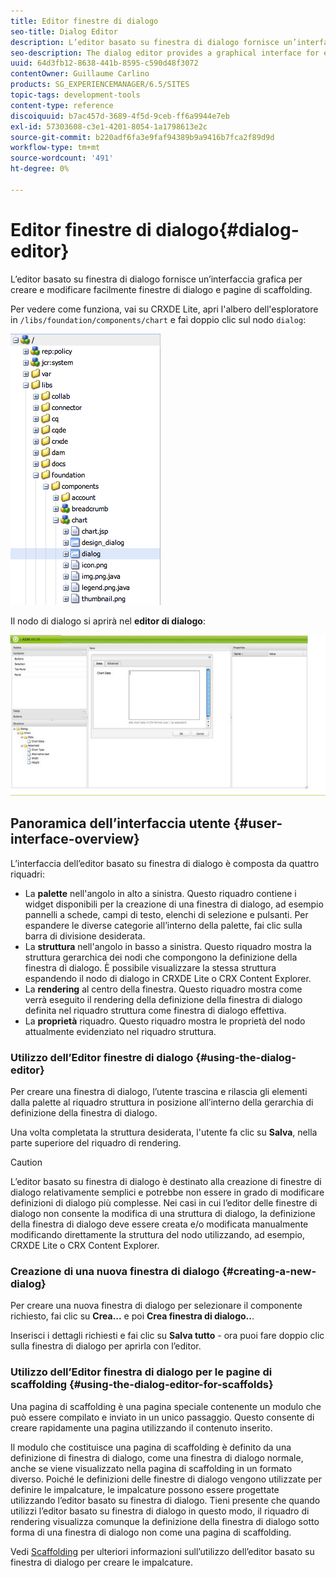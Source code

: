 ```yaml
---
title: Editor finestre di dialogo
seo-title: Dialog Editor
description: L’editor basato su finestra di dialogo fornisce un’interfaccia grafica per creare e modificare facilmente finestre di dialogo e pagine di scaffolding
seo-description: The dialog editor provides a graphical interface for easily creating and editing dialog boxes and scaffolds
uuid: 64d3fb12-8638-441b-8595-c590d48f3072
contentOwner: Guillaume Carlino
products: SG_EXPERIENCEMANAGER/6.5/SITES
topic-tags: development-tools
content-type: reference
discoiquuid: b7ac457d-3689-4f5d-9ceb-ff6a9944e7eb
exl-id: 57303608-c3e1-4201-8054-1a1798613e2c
source-git-commit: b220adf6fa3e9faf94389b9a9416b7fca2f89d9d
workflow-type: tm+mt
source-wordcount: '491'
ht-degree: 0%

---
```


# Editor finestre di dialogo{#dialog-editor}

L’editor basato su finestra di dialogo fornisce un’interfaccia grafica per creare e modificare facilmente finestre di dialogo e pagine di scaffolding.

Per vedere come funziona, vai su CRXDE Lite, apri l&#39;albero dell&#39;esploratore in `/libs/foundation/components/chart` e fai doppio clic sul nodo `dialog`:

![chlimage_1-247](assets/chlimage_1-247.png)

Il nodo di dialogo si aprirà nel **editor di dialogo**:

![screen_shot_2012-02-01at25033pm](assets/screen_shot_2012-02-01at25033pm.png)

## Panoramica dell’interfaccia utente {#user-interface-overview}

L’interfaccia dell’editor basato su finestra di dialogo è composta da quattro riquadri:

* La **palette** nell&#39;angolo in alto a sinistra. Questo riquadro contiene i widget disponibili per la creazione di una finestra di dialogo, ad esempio pannelli a schede, campi di testo, elenchi di selezione e pulsanti. Per espandere le diverse categorie all’interno della palette, fai clic sulla barra di divisione desiderata.
* La **struttura** nell&#39;angolo in basso a sinistra. Questo riquadro mostra la struttura gerarchica dei nodi che compongono la definizione della finestra di dialogo. È possibile visualizzare la stessa struttura espandendo il nodo di dialogo in CRXDE Lite o CRX Content Explorer.
* La **rendering** al centro della finestra. Questo riquadro mostra come verrà eseguito il rendering della definizione della finestra di dialogo definita nel riquadro struttura come finestra di dialogo effettiva.
* La **proprietà** riquadro. Questo riquadro mostra le proprietà del nodo attualmente evidenziato nel riquadro struttura.

### Utilizzo dell’Editor finestre di dialogo {#using-the-dialog-editor}

Per creare una finestra di dialogo, l’utente trascina e rilascia gli elementi dalla palette al riquadro struttura in posizione all’interno della gerarchia di definizione della finestra di dialogo.

Una volta completata la struttura desiderata, l&#39;utente fa clic su **Salva**, nella parte superiore del riquadro di rendering.

>[!CAUTION]
>
>L’editor basato su finestra di dialogo è destinato alla creazione di finestre di dialogo relativamente semplici e potrebbe non essere in grado di modificare definizioni di dialogo più complesse. Nei casi in cui l’editor delle finestre di dialogo non consente la modifica di una struttura di dialogo, la definizione della finestra di dialogo deve essere creata e/o modificata manualmente modificando direttamente la struttura del nodo utilizzando, ad esempio, CRXDE Lite o CRX Content Explorer.

### Creazione di una nuova finestra di dialogo {#creating-a-new-dialog}

Per creare una nuova finestra di dialogo per selezionare il componente richiesto, fai clic su **Crea...** e poi **Crea finestra di dialogo..**.

Inserisci i dettagli richiesti e fai clic su **Salva tutto** - ora puoi fare doppio clic sulla finestra di dialogo per aprirla con l’editor.

### Utilizzo dell’Editor finestra di dialogo per le pagine di scaffolding {#using-the-dialog-editor-for-scaffolds}

Una pagina di scaffolding è una pagina speciale contenente un modulo che può essere compilato e inviato in un unico passaggio. Questo consente di creare rapidamente una pagina utilizzando il contenuto inserito.

Il modulo che costituisce una pagina di scaffolding è definito da una definizione di finestra di dialogo, come una finestra di dialogo normale, anche se viene visualizzato nella pagina di scaffolding in un formato diverso. Poiché le definizioni delle finestre di dialogo vengono utilizzate per definire le impalcature, le impalcature possono essere progettate utilizzando l’editor basato su finestra di dialogo. Tieni presente che quando utilizzi l’editor basato su finestra di dialogo in questo modo, il riquadro di rendering visualizza comunque la definizione della finestra di dialogo sotto forma di una finestra di dialogo non come una pagina di scaffolding.

Vedi [Scaffolding](/help/sites-authoring/scaffolding.md) per ulteriori informazioni sull’utilizzo dell’editor basato su finestra di dialogo per creare le impalcature.
